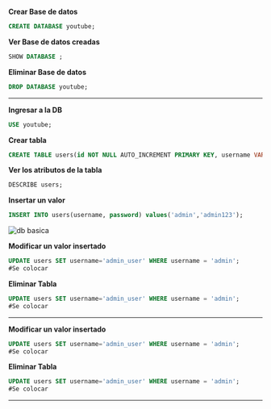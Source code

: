 **Crear Base de datos**
```sql
CREATE DATABASE youtube;
```
**Ver Base de datos creadas**
```sql
SHOW DATABASE ;
```
**Eliminar Base de datos**
```sql
DROP DATABASE youtube;
```
---
**Ingresar a la DB**
```sql
USE youtube;
```
**Crear tabla**
```sql
CREATE TABLE users(id NOT NULL AUTO_INCREMENT PRIMARY KEY, username VARCHAR(32), password(32));
```
**Ver los atributos de la tabla**
```sql
DESCRIBE users;
```
**Insertar un valor**
```sql
INSERT INTO users(username, password) values('admin','admin123');
```
![db basica](https://github.com/LASDovah/vulnerability-pentest/assets/163781606/8a15a33b-18c0-4d42-a3e5-ac55a66d7f73)

**Modificar un valor insertado**
```sql
UPDATE users SET username='admin_user' WHERE username = 'admin';
#Se colocar
```
**Eliminar Tabla**
```sql
UPDATE users SET username='admin_user' WHERE username = 'admin';
#Se colocar
```
---
**Modificar un valor insertado**
```sql
UPDATE users SET username='admin_user' WHERE username = 'admin';
#Se colocar
```
**Eliminar Tabla**
```sql
UPDATE users SET username='admin_user' WHERE username = 'admin';
#Se colocar
```
---
